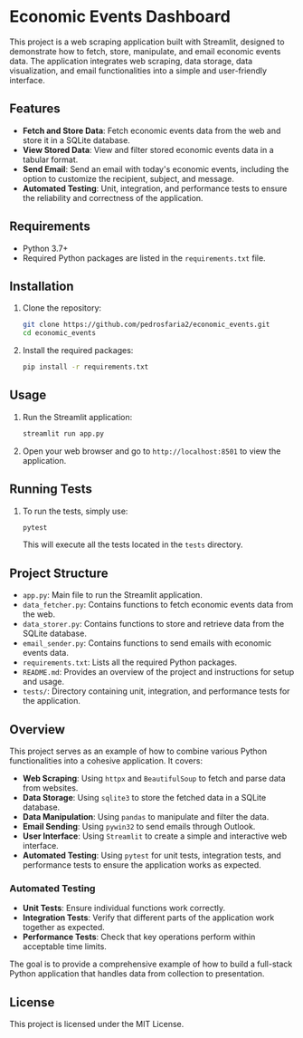 # Economic Events Dashboard

This project is a web scraping application built with Streamlit, designed to demonstrate how to fetch, store, manipulate, and email economic events data. The application integrates web scraping, data storage, data visualization, and email functionalities into a simple and user-friendly interface.

## Features

- **Fetch and Store Data**: Fetch economic events data from the web and store it in a SQLite database.
- **View Stored Data**: View and filter stored economic events data in a tabular format.
- **Send Email**: Send an email with today's economic events, including the option to customize the recipient, subject, and message.
- **Automated Testing**: Unit, integration, and performance tests to ensure the reliability and correctness of the application.

## Requirements

- Python 3.7+
- Required Python packages are listed in the `requirements.txt` file.

## Installation

1. Clone the repository:

    ```bash
    git clone https://github.com/pedrosfaria2/economic_events.git
    cd economic_events
    ```

2. Install the required packages:

    ```bash
    pip install -r requirements.txt
    ```

## Usage

1. Run the Streamlit application:

    ```bash
    streamlit run app.py
    ```

2. Open your web browser and go to `http://localhost:8501` to view the application.

## Running Tests

1. To run the tests, simply use:

    ```bash
    pytest
    ```

    This will execute all the tests located in the `tests` directory.

## Project Structure

- `app.py`: Main file to run the Streamlit application.
- `data_fetcher.py`: Contains functions to fetch economic events data from the web.
- `data_storer.py`: Contains functions to store and retrieve data from the SQLite database.
- `email_sender.py`: Contains functions to send emails with economic events data.
- `requirements.txt`: Lists all the required Python packages.
- `README.md`: Provides an overview of the project and instructions for setup and usage.
- `tests/`: Directory containing unit, integration, and performance tests for the application.

## Overview

This project serves as an example of how to combine various Python functionalities into a cohesive application. It covers:
- **Web Scraping**: Using `httpx` and `BeautifulSoup` to fetch and parse data from websites.
- **Data Storage**: Using `sqlite3` to store the fetched data in a SQLite database.
- **Data Manipulation**: Using `pandas` to manipulate and filter the data.
- **Email Sending**: Using `pywin32` to send emails through Outlook.
- **User Interface**: Using `Streamlit` to create a simple and interactive web interface.
- **Automated Testing**: Using `pytest` for unit tests, integration tests, and performance tests to ensure the application works as expected.

### Automated Testing

- **Unit Tests**: Ensure individual functions work correctly.
- **Integration Tests**: Verify that different parts of the application work together as expected.
- **Performance Tests**: Check that key operations perform within acceptable time limits.

The goal is to provide a comprehensive example of how to build a full-stack Python application that handles data from collection to presentation.

## License

This project is licensed under the MIT License.
